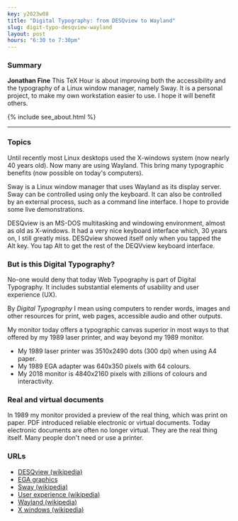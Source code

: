 ```yaml
---
key: y2023w08
title: "Digital Typography: from DESQview to Wayland"
slug: digit-typo-desqview-wayland
layout: post
hours: "6:30 to 7:30pm"
---
```


### Summary

**Jonathan Fine** This TeX Hour is about improving both the
accessibility and the typography of a Linux window manager, namely
Sway. It is a personal project, to make my own workstation easier to
use. I hope it will benefit others.

{% include see_about.html %}

---

### Topics

Until recently most Linux desktops used the X-windows system (now
nearly 40 years old). Now many are using Wayland. This bring many
typographic benefits (now possible on today's computers).


Sway is a Linux window manager that uses Wayland as its display
server. Sway can be controlled using only the keyboard. It can also be
controlled by an external process, such as a command line interface. I
hope to provide some live demonstrations.

DESQview is an MS-DOS multitasking and windowing environment, almost
as old as X-windows. It had a very nice keyboard interface which, 30
years on, I still greatly miss. DESQview showed itself only when you
tapped the Alt key. You tap Alt to get the rest of the DEQVview
keyboard interface.


### But is this Digital Typography?

No-one would deny that today Web Typography is part of Digital
Typography. It includes substantial elements of usability and user
experience (UX).

By _Digital Typography_ I mean using computers to render words, images
and other resources for print, web pages, accessible audio and other
outputs.

My monitor today offers a typographic canvas superior in most ways to
that offered by my 1989 laser printer, and way beyond my 1989 monitor.

* My 1989 laser printer was 3510x2490 dots (300 dpi) when using A4 paper.
* My 1989 EGA adapter was 640x350 pixels with 64 colours.
* My 2018 monitor is 4840x2160 pixels with zillions of colours and interactivity.

### Real and virtual documents

In 1989 my monitor provided a preview of the real thing, which was
print on paper. PDF introduced reliable electronic or virtual
documents. Today electronic documents are often no longer
virtual. They are the real thing itself. Many people don't need or use
a printer.

### URLs

* [DESQview (wikipedia)](https://en.wikipedia.org/wiki/DESQview)
* [EGA graphics](https://en.wikipedia.org/wiki/Enhanced_Graphics_Adapter)
* [Sway (wikipedia)](https://en.wikipedia.org/wiki/Sway_(window_manager))
* [User experience (wikipedia)](https://en.wikipedia.org/wiki/User_experience)
* [Wayland (wikipedia)](https://en.wikipedia.org/wiki/Wayland_(protocol))
* [X windows (wikipedia)](https://en.wikipedia.org/wiki/X_Window_System)

